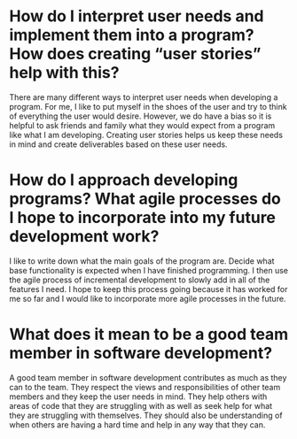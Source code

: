 # How do I interpret user needs and implement them into a program? How does creating “user stories” help with this?

There are many different ways to interpret user needs when developing a program. For me, I like to put myself in the shoes of the user and try to think of everything the user would desire. However, we do have a bias so it is helpful to ask friends and family what they would expect from a program like what I am developing. Creating user stories helps us keep these needs in mind and create deliverables based on these user needs.

# How do I approach developing programs? What agile processes do I hope to incorporate into my future development work?

I like to write down what the main goals of the program are. Decide what base functionality is expected when I have finished programming. I then use the agile process of incremental development to slowly add in all of the features I need. I hope to keep this process going because it has worked for me so far and I would like to incorporate more agile processes in the future.

# What does it mean to be a good team member in software development? 

A good team member in software development contributes as much as they can to the team. They respect the views and responsibilities of other team members and they keep the user needs in mind. They help others with areas of code that they are struggling with as well as seek help for what they are struggling with themselves. They should also be understanding of when others are having a hard time and help in any way that they can.

